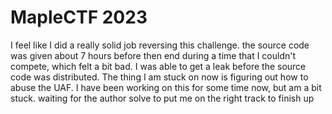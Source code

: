 # MapleCTF 2023

I feel like I did a really solid job reversing this challenge. the source code was given about 7 hours before then end during a time that I couldn't compete, which felt a bit bad. I was able to get a leak before the source code was distributed. The thing I am stuck on now is figuring out how to abuse the UAF. I have been working on this for some time now, but am a bit stuck. waiting for the author solve to put me on the right track to finish up
